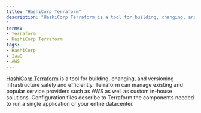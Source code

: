 ```yaml
---
title: "HashiCorp Terraform"
description: "HashiCorp Terraform is a tool for building, changing, and versioning infrastructure safely and efficiently. Terraform can manage existing and popular service providers such as AWS as well as custom in-house solutions. Configuration files describe to Terraform the components needed to run a single application or your entire datacenter.
"
terms:
- Terraform
- HashiCorp Terraform
tags:
- HashiCorp
- IaaC
- AWS
---
```

[HashiCorp Terraform](https://www.terraform.io/) is a tool for building, changing, and versioning infrastructure safely and efficiently. Terraform can manage existing and popular service providers such as AWS as well as custom in-house solutions. Configuration files describe to Terraform the components needed to run a single application or your entire datacenter.